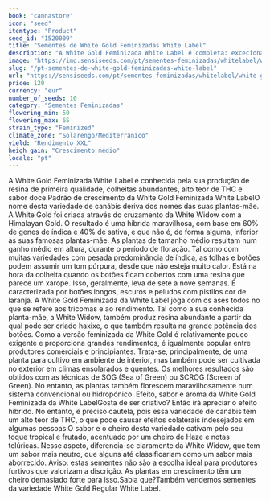```yaml
---
book: "cannastore"
icon: "seed"
itemtype: "Product"
seed_id: "1520009"
title: "Sementes de White Gold Feminizadas White Label"
description: "A White Gold Feminizada White Label é completa: excecional produção de resina, colheitas abundantes e alto teor de THC, com sabor frutado."
image: "https://img.sensiseeds.com/pt/sementes-feminizadas/whitelabel/white-gold-feminizada-image.png"
slug: "/pt-sementes-de-white-gold-feminizadas-white-label"
url: "https://sensiseeds.com/pt/sementes-feminizadas/whitelabel/white-gold-feminizada?a_aid=cannastore"
price: 120
currency: "eur"
number_of_seeds: 10
category: "Sementes Feminizadas"
flowering_min: 50
flowering_max: 65
strain_type: "Feminized"
climate_zone: "Solarengo/Mediterrânico"
yield: "Rendimento XXL"
heigh_gain: "Crescimento médio"
locale: "pt"
---
```

A White Gold Feminizada White Label é conhecida pela sua produção de resina de primeira qualidade, colheitas abundantes, alto teor de THC e sabor doce.Padrão de crescimento da White Gold Feminizada White LabelO nome desta variedade de canábis deriva dos nomes das suas plantas-mãe. A White Gold foi criada através do cruzamento da White Widow com a Himalayan Gold. O resultado é uma híbrida maravilhosa, com base em 60% de genes de índica e 40% de sativa, e que não é, de forma alguma, inferior às suas famosas plantas-mãe. As plantas de tamanho médio resultam num ganho médio em altura, durante o período de floração. Tal como com muitas variedades com pesada predominância de índica, as folhas e botões podem assumir um tom púrpura, desde que não esteja muito calor. Está na hora da colheita quando os botões ficam cobertos com uma resina que parece um xarope. Isso, geralmente, leva de sete a nove semanas. É caracterizada por botões longos, escuros e peludos com pistilos cor de laranja. A White Gold Feminizada da White Label joga com os ases todos no que se refere aos tricomas e ao rendimento. Tal como a sua conhecida planta-mãe, a White Widow, também produz resina abundante a partir da qual pode ser criado haxixe, o que também resulta na grande potência dos botões. Como a versão feminizada da White Gold é relativamente pouco exigente e proporciona grandes rendimentos, é igualmente popular entre produtores comerciais e principiantes. Trata-se, principalmente, de uma planta para cultivo em ambiente de interior, mas também pode ser cultivada no exterior em climas ensolarados e quentes. Os melhores resultados são obtidos com as técnicas de SOG (Sea of Green) ou SCROG (Screen of Green). No entanto, as plantas também florescem maravilhosamente num sistema convencional ou hidropónico. Efeito, sabor e aroma da White Gold Feminizada da White LabelGosta de ser criativo? Então irá apreciar o efeito híbrido. No entanto, é preciso cautela, pois essa variedade de canábis tem um alto teor de THC, o que pode causar efeitos colaterais indesejados em algumas pessoas.O sabor e o cheiro desta variedade cativam pelo seu toque tropical e frutado, acentuado por um cheiro de Haze e notas telúricas. Nesse aspeto, diferencia-se claramente da White Widow, que tem um sabor mais neutro, que alguns até classificariam como um sabor mais aborrecido. Aviso: estas sementes não são a escolha ideal para produtores furtivos que valorizam a discrição. As plantas em crescimento têm um cheiro demasiado forte para isso.Sabia que?Também vendemos sementes da variedade White Gold Regular White Label.
